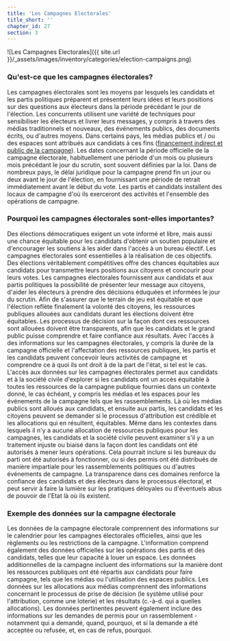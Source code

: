 ```yaml
---
title: 'Les Campagnes Electorales'
title_short: ''
chapter_id: 27
section: 3
---
```


![Les Campagnes Electorales]({{ site.url }}/\_assets/images/inventory/categories/election-campaigns.png)

### Qu'est-ce que les campagnes électorales?

Les campagnes électorales sont les moyens par lesquels les candidats et les partis politiques préparent et présentent leurs idées et leurs positions sur des questions aux électeurs dans la période précédant le jour de l'élection. Les concurrents utilisent une variété de techniques pour sensibiliser les électeurs et livrer leurs messages, y compris à travers des médias traditionnels et nouveaux, des événements publics, des documents écrits, ou d'autres moyens. Dans certains pays, les médias publics et / ou des espaces sont attribués aux candidats à ces fins ([financement indirect et public de la campagne](/fr/guide/key-categories/campaign-finance/)). Les dates concernant la période officielle de la campagne électorale, habituellement une période d'un mois ou plusieurs mois précédant le jour du scrutin, sont souvent définies par la loi. Dans de nombreux pays, le délai juridique pour la campagne prend fin un jour ou deux avant le jour de l'élection, en fournissant une période de retrait immédiatement avant le début du vote. Les partis et candidats installent des locaux de campagne d'où ils exerceront des activités et l'ensemble des opérations de campagne.

### Pourquoi les campagnes électorales sont-elles importantes?

Des élections démocratiques exigent un vote informé et libre, mais aussi une chance équitable pour les candidats d'obtenir un soutien populaire et d'encourager les soutiens à les aider dans l'accès à un bureau électif. Les campagnes électorales sont essentielles à la réalisation de ces objectifs. Des élections véritablement compétitives offre des chances équitables aux candidats pour transmettre leurs positions aux citoyens et concourir pour leurs votes. Les campagnes électorales fournissent aux candidats et aux partis politiques la possibilité de présenter leur message aux citoyens, d'aider les électeurs à prendre des décisions éduquées et informées le jour du scrutin. Afin de s'assurer que le terrain de jeu est équitable et que l'élection reflète finalement la volonté des citoyens, les ressources publiques allouées aux candidats durant les élections doivent être équitables. Les processus de décision sur la façon dont ces ressources sont allouées doivent être transparents, afin que les candidats et le grand public puisse comprendre et faire confiance aux résultats. Avec l'accès à des informations sur les campagnes électorales, y compris la durée de la campagne officielle et l'affectation des ressources publiques, les partis et les candidats peuvent concevoir leurs activités de campagne et comprendre ce à quoi ils ont droit à de la part de l'état, si tel est le cas. L'accès aux données sur les campagnes électorales permet aux candidats et à la société civile d'explorer si les candidats ont un accès équitable à toutes les ressources de la campagne publique fournies dans un contexte donné, le cas échéant, y compris les médias et les espaces pour les événements de la campagne tels que les rassemblements. Là où les médias publics sont alloués aux candidats, et ensuite aux partis, les candidats et les citoyens peuvent se demander si le processus d'attribution est crédible et les allocations qui en résultent, équitables. Même dans les contextes dans lesquels il n'y a aucune allocation de ressources publiques pour les campagnes, les candidats et la société civile peuvent examiner s'il y a un traitement injuste ou biaisé dans la façon dont les candidats ont été autorisés à mener leurs opérations. Cela pourrait inclure si les bureaux du parti ont été autorisés à fonctionner, ou si des permis ont été distribués de manière impartiale pour les rassemblements politiques ou d'autres événements de campagne. La transparence dans ces domaines renforce la confiance des candidats et des électeurs dans le processus électoral, et peut servir à faire la lumière sur les pratiques déloyales ou d'éventuels abus de pouvoir de l'Etat là où ils existent.

### Exemple des données sur la campagne électorale

Les données de la campagne électorale comprennent des informations sur le calendrier pour les campagnes électorales officielles, ainsi que les règlements ou les restrictions de la campagne. L'information comprend également des données officielles sur les opérations des partis et des candidats, telles que leur capacité à louer un espace. Les données additionnelles de la campagne incluent des informations sur la manière dont les ressources publiques ont été répartis aux candidats pour faire campagne, tels que les médias ou l'utilisation des espaces publics. Les données sur les allocations aux médias comprennent des informations concernant le processus de prise de décision (le système utilisé pour l'attribution, comme une loterie) et les résultats (c.-à-d. qui a quelles allocations). Les données pertinentes peuvent également inclure des informations sur les demandes de permis pour un rassemblement - notamment qui a demandé, quand, pourquoi, et si la demande a été acceptée ou refusée, et, en cas de refus, pourquoi.
